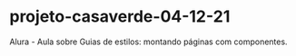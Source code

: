 # projeto-casaverde-04-12-21
Alura - Aula sobre Guias de estilos: montando páginas com componentes.
